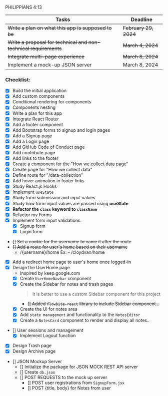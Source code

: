 PHILIPPIANS 4:13 

| Tasks                                                               | Deadline                |
| -----------                                                         | -----------             |
| <s>Write a plan on what this app is supposed to be</s>              | <s>February 29, 2024</s>| 
| <s>Write a proposal for technical and non-technical requirements</s>| <s>March 4, 2024</s>    | 
| <s>Integrate multi-page experience</s>                              | <s>March 8, 2024</s>    | 
| Implement a mock-up JSON server                                     | March 8, 2024           |



### Checklist: 

- [x] Build the initial application 
- [x] Add custom components
- [x] Conditional rendering for components
- [x] Components nesting
- [x] Write a plan for this app
- [x] Integrate React Router
- [X] Add a footer component
- [x] Add Bootstrap forms to signup and login pages
- [x] Add a Signup page
- [x] Add a Login page
- [x] Add GitHub Code of Conduct page 
- [x] Add contribute page
- [x] Add links to the footer
- [x] Create a component for the "How we collect data page"
- [x] Create page for "How we collect data"
- [x] Define route for "/data-collection" 
- [x] Add hover animation in footer links
- [x] Study React.js Hooks 
- [x] Implement `useState`
- [x] Study form submission and input values
- [x] Study how form input values are passed using <b>useState</b> 
- [x] <b>Refactor the `class` keyword to `className`</b>  
- [x] Refactor my Forms
- [x] Implement form input validations.  
    - [x] Signup form
    - [x] Login form

- <s>[] Set a cookie for the username to name it after the route</s>
- <s>[] Add a route for user's home based on their username</s>
    -  /{username}/home
       Ex: - /cloydvan/home
- [x] Add a redirect home page to user's home once logged-in
- [x] Design the UserHome page 
    - Inspired by keep.google.com
    - [x] Create `UserHomeNavbar` component
    - [x] Create the Sidebar for notes and trash pages
        > It is better to use a custom Sidebar component for this project
        - <s>[] Added `flowbite-react` library to include Sidebar component...</s>
    - [x] Create the UI for notes area
    - [x] Add `state management` and functionality to the `NotesEditor`
    - [x] Create a `NotesCard` component to render and display all notes..

- [] User sessions and management 
    - [x] Implement Logout function

- [x] Design Trash page
- [x] Design Archive page

- [] JSON Mockup Server
    - [] Initialize the package for JSON MOCK REST API server
    - [] Create `db.json` 
    - [] POST REQUESTS to the mock up server
        - [] POST user registrations from `SignupForm.jsx`
        - [] POST {title, body} for Notes from user